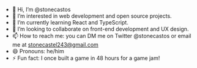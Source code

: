 
- 👋 Hi, I’m @stonecastos
- 👀 I’m interested in web development and open source projects.
- 🌱 I’m currently learning React and TypeScript.
- 💞️ I’m looking to collaborate on front-end development and UX design.
- 📫 How to reach me: you can DM me on Twitter @stonecastos or email me at stonecastel243@gmail.com
- 😄 Pronouns: he/him
- ⚡ Fun fact: I once built a game in 48 hours for a game jam!

<!---
stonecastos/stonecastos is a ✨ special ✨ repository because its `README.md` (this file) appears on your GitHub profile.
You can click the Preview link to take a look at your changes.
--->
